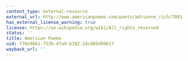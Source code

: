 ```yaml
---
content_type: external-resource
external_url: http://www.americanpoems.com/poets/adrienne_rich/7091
has_external_license_warning: true
license: https://en.wikipedia.org/wiki/All_rights_reserved
status: ''
title: American Poems
uid: f76e9861-753b-47a9-b382-24cd85d09617
wayback_url: ''
---
```

